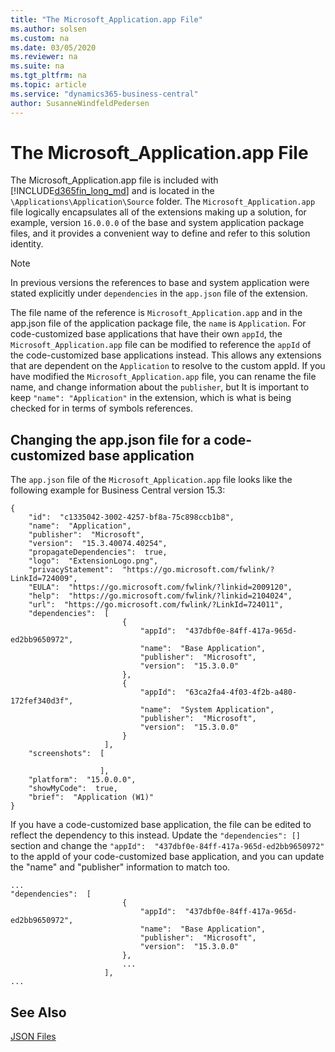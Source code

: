 ```yaml
---
title: "The Microsoft_Application.app File"
ms.author: solsen
ms.custom: na
ms.date: 03/05/2020
ms.reviewer: na
ms.suite: na
ms.tgt_pltfrm: na
ms.topic: article
ms.service: "dynamics365-business-central"
author: SusanneWindfeldPedersen
---
```


# The Microsoft_Application.app File

The Microsoft_Application.app file is included with [!INCLUDE[d365fin_long_md](includes/d365fin_long_md.md)] and is located in the `\Applications\Application\Source` folder. The `Microsoft_Application.app` file logically encapsulates all of the extensions making up a solution, for example, version `16.0.0.0` of the base and system application package files, and it provides a convenient way to define and refer to this solution identity. 

> [!NOTE]  
> In previous versions the references to base and system application were stated explicitly under `dependencies` in the `app.json` file of the extension.

The file name of the reference is `Microsoft_Application.app` and in the app.json file of the application package file, the `name` is `Application`. For code-customized base applications that have their own `appId`, the `Microsoft_Application.app` file can be modified to reference the `appId` of the code-customized base applications instead. This allows any extensions that are dependent on the `Application` to resolve to the custom appId. If you have modified the `Microsoft_Application.app` file, you can rename the file name, and change information about the `publisher`, but It is important to keep `"name": "Application"` in the extension, which is what is being checked for in terms of symbols references.

## Changing the app.json file for a code-customized base application

The `app.json` file of the `Microsoft_Application.app` file looks like the following example for Business Central version 15.3:

```
{
    "id":  "c1335042-3002-4257-bf8a-75c898ccb1b8",
    "name":  "Application",
    "publisher":  "Microsoft",
    "version":  "15.3.40074.40254",
    "propagateDependencies":  true,
    "logo":  "ExtensionLogo.png",
    "privacyStatement":  "https://go.microsoft.com/fwlink/?LinkId=724009",
    "EULA":  "https://go.microsoft.com/fwlink/?linkid=2009120",
    "help":  "https://go.microsoft.com/fwlink/?linkid=2104024",
    "url":  "https://go.microsoft.com/fwlink/?LinkId=724011",
    "dependencies":  [
                         {
                             "appId":  "437dbf0e-84ff-417a-965d-ed2bb9650972",
                             "name":  "Base Application",
                             "publisher":  "Microsoft",
                             "version":  "15.3.0.0"
                         },
                         {
                             "appId":  "63ca2fa4-4f03-4f2b-a480-172fef340d3f",
                             "name":  "System Application",
                             "publisher":  "Microsoft",
                             "version":  "15.3.0.0"
                         }
                     ],
    "screenshots":  [

                    ],
    "platform":  "15.0.0.0",
    "showMyCode":  true,
    "brief":  "Application (W1)"
}

```
If you have a code-customized base application, the file can be edited to reflect the dependency to this instead. Update the `"dependencies": []` section and change the `"appId":  "437dbf0e-84ff-417a-965d-ed2bb9650972"` to the appId of your code-customized base application, and you can update the "name" and "publisher" information to match too.

```
...
"dependencies":  [
                         {
                             "appId":  "437dbf0e-84ff-417a-965d-ed2bb9650972",
                             "name":  "Base Application",
                             "publisher":  "Microsoft",
                             "version":  "15.3.0.0"
                         },
                         ...
                     ],
...
```

## See Also

[JSON Files](devenv-json-files.md)  
